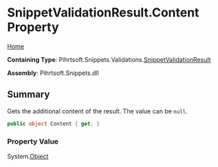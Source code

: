 <a name="_top"></a>

# SnippetValidationResult\.Content Property

[Home](../../../../../README.md#_top)

**Containing Type**: Pihrtsoft\.Snippets\.Validations\.[SnippetValidationResult](../README.md#_top)

**Assembly**: Pihrtsoft\.Snippets\.dll

## Summary

Gets the additional content of the result\. The value can be `null`\.

```csharp
public object Content { get; }
```

### Property Value

System\.[Object](https://docs.microsoft.com/en-us/dotnet/api/system.object)

